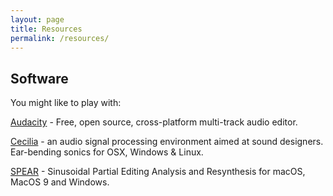 ```yaml
---
layout: page
title: Resources
permalink: /resources/
---
```


## Software

You might like to play with:

[Audacity](https://www.audacityteam.org/) - Free, open source, cross-platform multi-track audio editor.

[Cecilia](http://ajaxsoundstudio.com/software/cecilia/) - an audio signal processing environment aimed at sound designers. Ear-bending sonics for OSX, Windows & Linux.

[SPEAR](https://www.klingbeil.com/spear/) -  Sinusoidal Partial Editing Analysis and Resynthesis for macOS, MacOS 9 and Windows.
